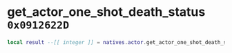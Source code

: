 # get_actor_one_shot_death_status `0x0912622D`

```lua
local result --[[ integer ]] = natives.actor.get_actor_one_shot_death_status(_unk0 --[[ integer ]])
```